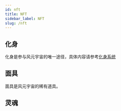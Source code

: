 ```yaml
---
id: nft
title: NFT
sidebar_label: NFT
slug: /nft
---
```

## 化身
化身是参与风元宇宙的唯一途径，具体内容请参考[化身系统](/)
## 面具
面具是风元宇宙的稀有道具。
## 灵魂